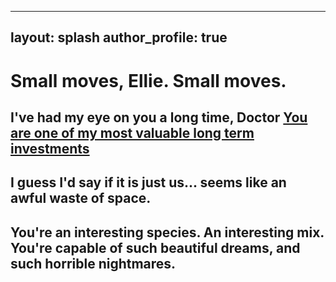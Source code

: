 
---
layout: splash
author_profile: true
---

# Small moves, Ellie. Small moves.


## I've had my eye on you a long time, Doctor <a href="https://www.youtube.com/watch?v=ePa6eUxhkYo">You are one of my most valuable long term investments</a>



## I guess I'd say if it is just us... seems like an awful waste of space.


## You're an interesting species. An interesting mix. You're capable of such beautiful dreams, and such horrible nightmares.
